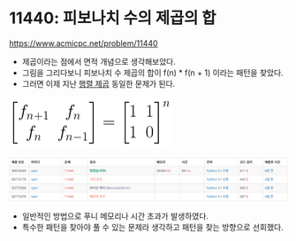 # 11440: 피보나치 수의 제곱의 합

https://www.acmicpc.net/problem/11440

- 제곱이라는 점에서 면적 개념으로 생각해보았다.
- 그림을 그리다보니 피보나치 수 제곱의 합이 f(n) * f(n + 1) 이라는 패턴을 찾았다.
- 그러면 이제 지난 [행렬 제곱](../11830)  동일한 문제가 된다.

![피보나치 수 행렬곱](11440-matrix.png)

![11440](11440.png)

- 일반적인 방법으로 푸니 메모리나 시간 초과가 발생하였다.
- 특수한 패턴을 찾아야 풀 수 있는 문제라 생각하고 패턴을 찾는 방향으로 선회했다.
